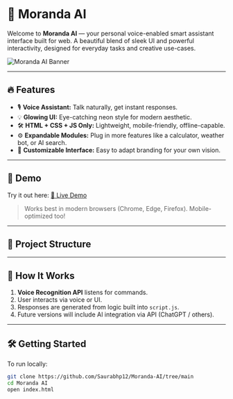 # 🤖 Moranda AI

Welcome to **Moranda AI** — your personal voice-enabled smart assistant interface built for web. A beautiful blend of sleek UI and powerful interactivity, designed for everyday tasks and creative use-cases.

![Moranda AI Banner](https://your-image-url-here.com/banner.png) <!-- Optional image/banner -->

---

## 🔥 Features

- 🎙️ **Voice Assistant:** Talk naturally, get instant responses.
- 💡 **Glowing UI:** Eye-catching neon style for modern aesthetic.
- 🛠️ **HTML + CSS + JS Only:** Lightweight, mobile-friendly, offline-capable.
- ⚙️ **Expandable Modules:** Plug in more features like a calculator, weather bot, or AI search.
- 🎨 **Customizable Interface:** Easy to adapt branding for your own vision.

---

## 🚀 Demo

Try it out here: [🔗 Live Demo](https://your-demo-url.com)

> Works best in modern browsers (Chrome, Edge, Firefox). Mobile-optimized too!

---

## 📁 Project Structure
---

## 🧠 How It Works

1. **Voice Recognition API** listens for commands.
2. User interacts via voice or UI.
3. Responses are generated from logic built into `script.js`.
4. Future versions will include AI integration via API (ChatGPT / others).

---

## 🛠️ Getting Started

To run locally:

```bash
git clone https://github.com/Saurabhp12/Moranda-AI/tree/main
cd Moranda AI 
open index.html
